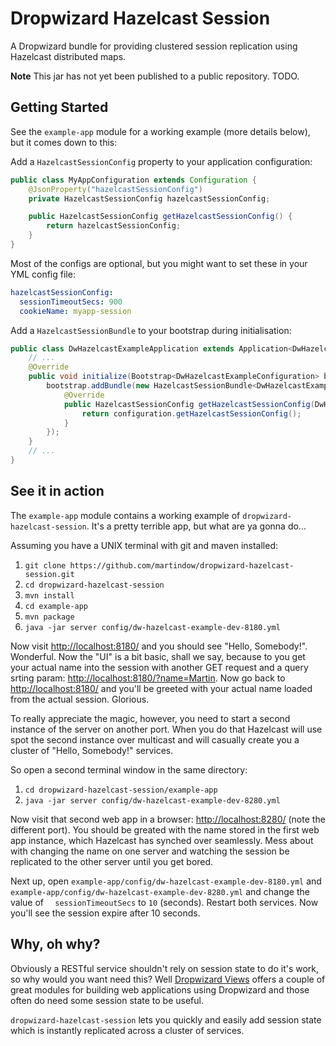 Dropwizard Hazelcast Session
============================

A Dropwizard bundle for providing clustered session replication using Hazelcast distributed maps.

**Note** This jar has not yet been published to a public repository. TODO.


Getting Started
---------------

See the `example-app` module for a working example (more details below), but it comes down to this:

Add a `HazelcastSessionConfig` property to your application configuration:
```java
public class MyAppConfiguration extends Configuration {
    @JsonProperty("hazelcastSessionConfig")
    private HazelcastSessionConfig hazelcastSessionConfig;

    public HazelcastSessionConfig getHazelcastSessionConfig() {
        return hazelcastSessionConfig;
    }
}
```
Most of the configs are optional, but you might want to set these in your YML config file:
```yml
hazelcastSessionConfig:
  sessionTimeoutSecs: 900
  cookieName: myapp-session
```
Add a `HazelcastSessionBundle` to your bootstrap during initialisation:
```java
public class DwHazelcastExampleApplication extends Application<DwHazelcastExampleConfiguration> {
    // ...
    @Override
    public void initialize(Bootstrap<DwHazelcastExampleConfiguration> bootstrap) {
        bootstrap.addBundle(new HazelcastSessionBundle<DwHazelcastExampleConfiguration>() {
            @Override
            public HazelcastSessionConfig getHazelcastSessionConfig(DwHazelcastExampleConfiguration configuration) {
                return configuration.getHazelcastSessionConfig();
            }
        });
    }
    // ...
}
```


See it in action
----------------

The `example-app` module contains a working example of `dropwizard-hazelcast-session`. It's a pretty terrible app, but what are ya gonna do...

Assuming you have a UNIX terminal with git and maven installed:
  1. `git clone https://github.com/martindow/dropwizard-hazelcast-session.git`
  2. `cd dropwizard-hazelcast-session`
  3. `mvn install`
  4. `cd example-app`
  5. `mvn package`
  6. `java -jar server config/dw-hazelcast-example-dev-8180.yml`

Now visit [http://localhost:8180/](http://localhost:8180/) and you should see "Hello, Somebody!". Wonderful. Now the "UI" is a bit basic, shall we say, because to you get your actual name into the session with another GET request and a query srting param: [http://localhost:8180/?name=Martin](http://localhost:8180/?name=Martin). Now go back to [http://localhost:8180/](http://localhost:8180/) and you'll be greeted with your actual name loaded from the actual session. Glorious.

To really appreciate the magic, however, you need to start a second instance of the server on another port. When you do that Hazelcast will use spot the second instance over multicast and will casually create you a cluster of "Hello, Somebody!" services.

So open a second terminal window in the same directory:
  1. `cd dropwizard-hazelcast-session/example-app`
  2. `java -jar server config/dw-hazelcast-example-dev-8280.yml`

Now visit that second web app in a browser: [http://localhost:8280/](http://localhost:8280/) (note the different port). You should be greated with the name stored in the first web app instance, which Hazelcast has synched over seamlessly. Mess about with changing the name on one server and watching the session be replicated to the other server until you get bored.

Next up, open `example-app/config/dw-hazelcast-example-dev-8180.yml` and `example-app/config/dw-hazelcast-example-dev-8280.yml` and change the value of `  sessionTimeoutSecs` to `10` (seconds). Restart both services. Now you'll see the session expire after 10 seconds.


Why, oh why?
------------

Obviously a RESTful service shouldn't rely on session state to do it's work, so why would you want need this? Well [Dropwizard Views](http://www.dropwizard.io/manual/views.html) offers a couple of great modules for building web applications using Dropwizard and those often do need some session state to be useful.

`dropwizard-hazelcast-session` lets you quickly and easily add session state which is instantly replicated across a cluster of services.
